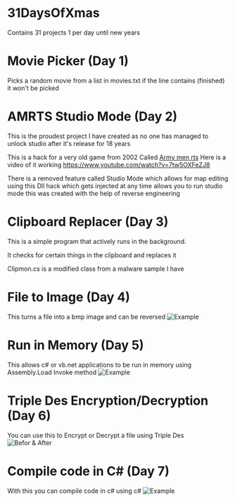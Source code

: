 # 31DaysOfXmas
Contains 31 projects 1 per day until new years

# Movie Picker (Day 1)
Picks a random movie from a list in movies.txt
if the line contains (finished) it won't be picked

# AMRTS Studio Mode (Day 2)
This is the proudest project I have created as no one has managed to unlock studio after it's release for 18 years

This is a hack for a very old game from 2002 Called [Army men rts](https://en.wikipedia.org/wiki/Army_Men:_RTS)
Here is a video of it working https://www.youtube.com/watch?v=7tw5OXFeZJ8

There is a removed feature called Studio Mode which allows for map editing
using this Dll hack which gets injected at any time allows you to run studio mode
this was created with the help of reverse engineering

# Clipboard Replacer (Day 3)
This is a simple program that actively runs in the background.

It checks for certain things in the clipboard and replaces it

Clipmon.cs is a modified class from a malware sample I have

# File to Image (Day 4)
This turns a file into a bmp image and can be reversed
![Example](https://i.imgur.com/wzjvi2P.png)

# Run in Memory (Day 5)
This allows c# or vb.net applications to be run in memory using Assembly.Load Invoke method
![Example](https://i.imgur.com/KhYo5Vr.png)

# Triple Des Encryption/Decryption (Day 6)
You can use this to Encrypt or Decrypt a file using Triple Des
![Befor & After](https://i.imgur.com/YysE8NI.png)

# Compile code in C# (Day 7)
With this you can compile code in c# using c#
![Example](https://i.imgur.com/irf0hb3.png)
